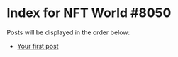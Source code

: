 # Index for NFT World #8050
Posts will be displayed in the order below:

- [Your first post](./001-first.md)

